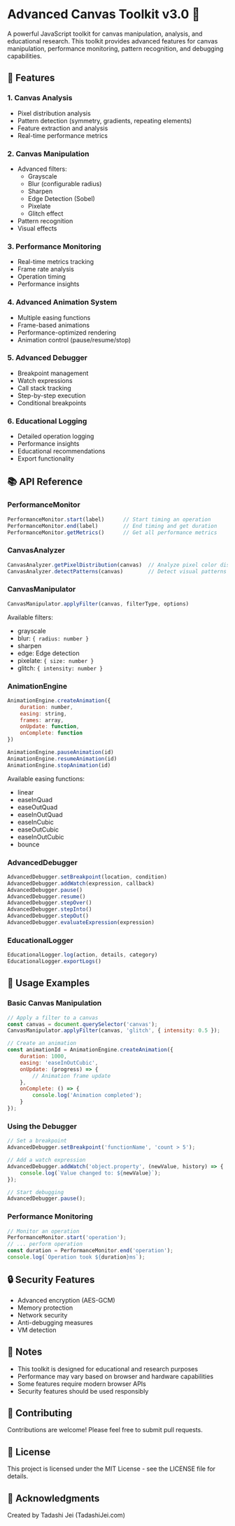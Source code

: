 # Advanced Canvas Toolkit v3.0 🎨

A powerful JavaScript toolkit for canvas manipulation, analysis, and educational research. This toolkit provides advanced features for canvas manipulation, performance monitoring, pattern recognition, and debugging capabilities.

## 🌟 Features

### 1. Canvas Analysis
- Pixel distribution analysis
- Pattern detection (symmetry, gradients, repeating elements)
- Feature extraction and analysis
- Real-time performance metrics

### 2. Canvas Manipulation
- Advanced filters:
  - Grayscale
  - Blur (configurable radius)
  - Sharpen
  - Edge Detection (Sobel)
  - Pixelate
  - Glitch effect
- Pattern recognition
- Visual effects

### 3. Performance Monitoring
- Real-time metrics tracking
- Frame rate analysis
- Operation timing
- Performance insights

### 4. Advanced Animation System
- Multiple easing functions
- Frame-based animations
- Performance-optimized rendering
- Animation control (pause/resume/stop)

### 5. Advanced Debugger
- Breakpoint management
- Watch expressions
- Call stack tracking
- Step-by-step execution
- Conditional breakpoints

### 6. Educational Logging
- Detailed operation logging
- Performance insights
- Educational recommendations
- Export functionality

## 📚 API Reference

### PerformanceMonitor
```javascript
PerformanceMonitor.start(label)      // Start timing an operation
PerformanceMonitor.end(label)        // End timing and get duration
PerformanceMonitor.getMetrics()      // Get all performance metrics
```

### CanvasAnalyzer
```javascript
CanvasAnalyzer.getPixelDistribution(canvas)  // Analyze pixel color distribution
CanvasAnalyzer.detectPatterns(canvas)        // Detect visual patterns
```

### CanvasManipulator
```javascript
CanvasManipulator.applyFilter(canvas, filterType, options)
```
Available filters:
- grayscale
- blur: `{ radius: number }`
- sharpen
- edge: Edge detection
- pixelate: `{ size: number }`
- glitch: `{ intensity: number }`

### AnimationEngine
```javascript
AnimationEngine.createAnimation({
    duration: number,
    easing: string,
    frames: array,
    onUpdate: function,
    onComplete: function
})

AnimationEngine.pauseAnimation(id)
AnimationEngine.resumeAnimation(id)
AnimationEngine.stopAnimation(id)
```

Available easing functions:
- linear
- easeInQuad
- easeOutQuad
- easeInOutQuad
- easeInCubic
- easeOutCubic
- easeInOutCubic
- bounce

### AdvancedDebugger
```javascript
AdvancedDebugger.setBreakpoint(location, condition)
AdvancedDebugger.addWatch(expression, callback)
AdvancedDebugger.pause()
AdvancedDebugger.resume()
AdvancedDebugger.stepOver()
AdvancedDebugger.stepInto()
AdvancedDebugger.stepOut()
AdvancedDebugger.evaluateExpression(expression)
```

### EducationalLogger
```javascript
EducationalLogger.log(action, details, category)
EducationalLogger.exportLogs()
```

## 🚀 Usage Examples

### Basic Canvas Manipulation
```javascript
// Apply a filter to a canvas
const canvas = document.querySelector('canvas');
CanvasManipulator.applyFilter(canvas, 'glitch', { intensity: 0.5 });

// Create an animation
const animationId = AnimationEngine.createAnimation({
    duration: 1000,
    easing: 'easeInOutCubic',
    onUpdate: (progress) => {
        // Animation frame update
    },
    onComplete: () => {
        console.log('Animation completed');
    }
});
```

### Using the Debugger
```javascript
// Set a breakpoint
AdvancedDebugger.setBreakpoint('functionName', 'count > 5');

// Add a watch expression
AdvancedDebugger.addWatch('object.property', (newValue, history) => {
    console.log(`Value changed to: ${newValue}`);
});

// Start debugging
AdvancedDebugger.pause();
```

### Performance Monitoring
```javascript
// Monitor an operation
PerformanceMonitor.start('operation');
// ... perform operation
const duration = PerformanceMonitor.end('operation');
console.log(`Operation took ${duration}ms`);
```

## 🔒 Security Features

- Advanced encryption (AES-GCM)
- Memory protection
- Network security
- Anti-debugging measures
- VM detection

## 📝 Notes

- This toolkit is designed for educational and research purposes
- Performance may vary based on browser and hardware capabilities
- Some features require modern browser APIs
- Security features should be used responsibly

## 🤝 Contributing

Contributions are welcome! Please feel free to submit pull requests.

## 📄 License

This project is licensed under the MIT License - see the LICENSE file for details.

## 🙏 Acknowledgments

Created by Tadashi Jei (TadashiJei.com)
